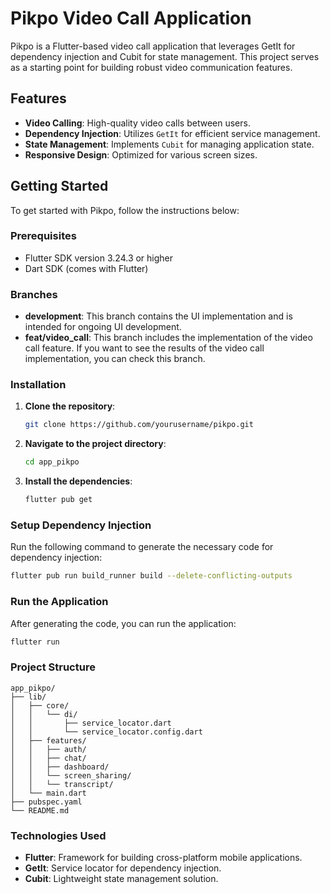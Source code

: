  # Pikpo Video Call Application

Pikpo is a Flutter-based video call application that leverages GetIt for dependency injection and Cubit for state management. This project serves as a starting point for building robust video communication features.

## Features

- **Video Calling**: High-quality video calls between users.
- **Dependency Injection**: Utilizes `GetIt` for efficient service management.
- **State Management**: Implements `Cubit` for managing application state.
- **Responsive Design**: Optimized for various screen sizes.

## Getting Started

To get started with Pikpo, follow the instructions below:

### Prerequisites

- Flutter SDK version 3.24.3 or higher
- Dart SDK (comes with Flutter)

### Branches

- **development**: This branch contains the UI implementation and is intended for ongoing UI development.
- **feat/video_call**: This branch includes the implementation of the video call feature. If you want to see the results of the video call implementation, you can check this branch.

### Installation

1. **Clone the repository**:

   ```bash
   git clone https://github.com/yourusername/pikpo.git
   ```

2. **Navigate to the project directory**:

   ```bash
   cd app_pikpo
   ```

3. **Install the dependencies**:

   ```bash
   flutter pub get
   ```

### Setup Dependency Injection

Run the following command to generate the necessary code for dependency injection:

```bash
flutter pub run build_runner build --delete-conflicting-outputs
```

### Run the Application

After generating the code, you can run the application:

```bash
flutter run
```

### Project Structure

```
app_pikpo/
├── lib/
│   ├── core/
│   │   └── di/
│   │       ├── service_locator.dart
│   │       └── service_locator.config.dart
│   ├── features/
│   │   ├── auth/
│   │   ├── chat/
│   │   ├── dashboard/
│   │   └── screen_sharing/
│   │   └── transcript/
│   └── main.dart
├── pubspec.yaml
└── README.md
```

### Technologies Used

- **Flutter**: Framework for building cross-platform mobile applications.
- **GetIt**: Service locator for dependency injection.
- **Cubit**: Lightweight state management solution.
